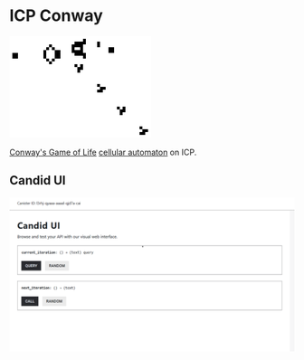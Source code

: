 #  ICP Conway
![smol gliders](./images//glider.gif)

[Conway's Game of Life](https://en.wikipedia.org/wiki/Conway%27s_Game_of_Life) [cellular automaton](https://en.wikipedia.org/wiki/Cellular_automaton) on ICP.

## Candid UI

![candid ui](./images/candid.png)
